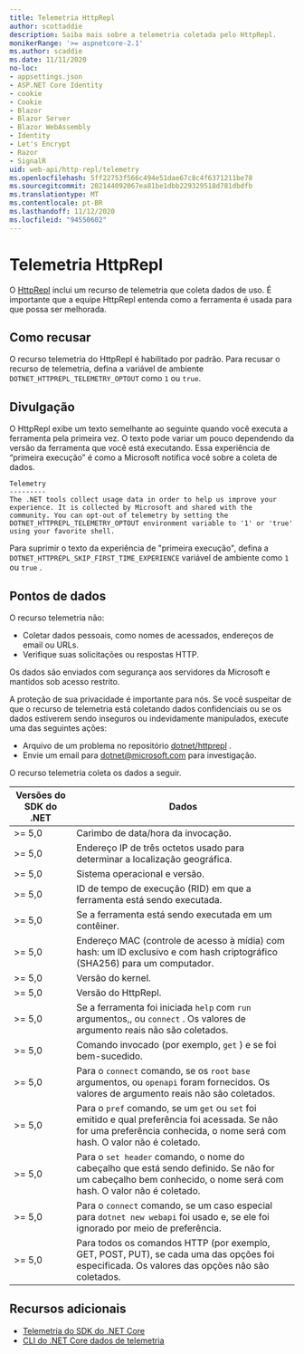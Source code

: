 ```yaml
---
title: Telemetria HttpRepl
author: scottaddie
description: Saiba mais sobre a telemetria coletada pelo HttpRepl.
monikerRange: '>= aspnetcore-2.1'
ms.author: scaddie
ms.date: 11/11/2020
no-loc:
- appsettings.json
- ASP.NET Core Identity
- cookie
- Cookie
- Blazor
- Blazor Server
- Blazor WebAssembly
- Identity
- Let's Encrypt
- Razor
- SignalR
uid: web-api/http-repl/telemetry
ms.openlocfilehash: 5ff22753f566c494e51dae67c8c4f6371211be78
ms.sourcegitcommit: 202144092067ea81be1dbb229329518d781dbdfb
ms.translationtype: MT
ms.contentlocale: pt-BR
ms.lasthandoff: 11/12/2020
ms.locfileid: "94550602"
---
```

# <a name="httprepl-telemetry"></a>Telemetria HttpRepl

O [HttpRepl](xref:web-api/http-repl) inclui um recurso de telemetria que coleta dados de uso. É importante que a equipe HttpRepl entenda como a ferramenta é usada para que possa ser melhorada.

## <a name="how-to-opt-out"></a>Como recusar

O recurso telemetria do HttpRepl é habilitado por padrão. Para recusar o recurso de telemetria, defina a variável de ambiente `DOTNET_HTTPREPL_TELEMETRY_OPTOUT` como `1` ou `true`.

## <a name="disclosure"></a>Divulgação

O HttpRepl exibe um texto semelhante ao seguinte quando você executa a ferramenta pela primeira vez. O texto pode variar um pouco dependendo da versão da ferramenta que você está executando. Essa experiência de “primeira execução” é como a Microsoft notifica você sobre a coleta de dados.

```console
Telemetry
---------
The .NET tools collect usage data in order to help us improve your experience. It is collected by Microsoft and shared with the community. You can opt-out of telemetry by setting the DOTNET_HTTPREPL_TELEMETRY_OPTOUT environment variable to '1' or 'true' using your favorite shell.
```

Para suprimir o texto da experiência de "primeira execução", defina a `DOTNET_HTTPREPL_SKIP_FIRST_TIME_EXPERIENCE` variável de ambiente como `1` ou `true` .

## <a name="data-points"></a>Pontos de dados

O recurso telemetria não:

* Coletar dados pessoais, como nomes de acessados, endereços de email ou URLs.
* Verifique suas solicitações ou respostas HTTP.

Os dados são enviados com segurança aos servidores da Microsoft e mantidos sob acesso restrito.

A proteção de sua privacidade é importante para nós. Se você suspeitar de que o recurso de telemetria está coletando dados confidenciais ou se os dados estiverem sendo inseguros ou indevidamente manipulados, execute uma das seguintes ações:

* Arquivo de um problema no repositório [dotnet/httprepl](https://github.com/dotnet/httprepl/issues) .
* Envie um email para [dotnet@microsoft.com](mailto:dotnet@microsoft.com) para investigação.

O recurso telemetria coleta os dados a seguir.

| Versões do SDK do .NET | Dados |
|--------------|------|
| >= 5,0        | Carimbo de data/hora da invocação. |
| >= 5,0        | Endereço IP de três octetos usado para determinar a localização geográfica. |
| >= 5,0        | Sistema operacional e versão. |
| >= 5,0        | ID de tempo de execução (RID) em que a ferramenta está sendo executada. |
| >= 5,0        | Se a ferramenta está sendo executada em um contêiner. |
| >= 5,0        | Endereço MAC (controle de acesso à mídia) com hash: um ID exclusivo e com hash criptográfico (SHA256) para um computador. |
| >= 5,0        | Versão do kernel. |
| >= 5,0        | Versão do HttpRepl. |
| >= 5,0        | Se a ferramenta foi iniciada `help` com `run` argumentos,, ou `connect` . Os valores de argumento reais não são coletados. |
| >= 5,0        | Comando invocado (por exemplo, `get` ) e se foi bem-sucedido. |
| >= 5,0        | Para o `connect` comando, se os `root` `base` argumentos, ou `openapi` foram fornecidos. Os valores de argumento reais não são coletados. |
| >= 5,0        | Para o `pref` comando, se um `get` ou `set` foi emitido e qual preferência foi acessada. Se não for uma preferência conhecida, o nome será com hash. O valor não é coletado. |
| >= 5,0        | Para o `set header` comando, o nome do cabeçalho que está sendo definido. Se não for um cabeçalho bem conhecido, o nome será com hash. O valor não é coletado. |
| >= 5,0        | Para o `connect` comando, se um caso especial para `dotnet new webapi` foi usado e, se ele foi ignorado por meio de preferência. |
| >= 5,0        | Para todos os comandos HTTP (por exemplo, GET, POST, PUT), se cada uma das opções foi especificada. Os valores das opções não são coletados. |

## <a name="additional-resources"></a>Recursos adicionais

* [Telemetria do SDK do .NET Core](/dotnet/core/tools/telemetry)
* [CLI do .NET Core dados de telemetria](https://dotnet.microsoft.com/platform/telemetry)
